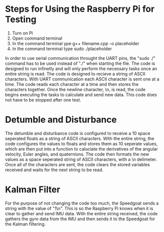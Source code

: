 # Steps for Using the Raspberry Pi for Testing
1. Turn on Pi
2. Open command terminal
3. In the command terminal ype g++ filename.cpp -o placeholder 
4. In the command terminal type sudo ./placeholder

In order to use serial communication throught the UART pins, the "sudo ./" command has to be used instead of "./" when starting the file. 
The code is designed to run infinetly and will only perform the necessary tasks once an entire string is read. The code is designed to recieve a string of ASCII characters. With UART communication each ASCII character is sent one at a time. The code reads each character at a time and then stores the characters together. Once the newline character, \n, is read, the code begins executing the tasks to calculate and send new data. This code does not have to be stopped after one test. 

# Detumble and Disturbance
The detumble and disturbance code is configured to receive a 10 space seperated floats as a string of ASCII characters. With the entire string, the code configures the values to floats and stores them as 10 seperate values, which are then put into a function to caluclate the derivatives of the angular velocity, Euler angles, and quaternions. The code then formats the new values as a space seperated string of ASCII characters, with a \n delimeter. Once all of the characters are sent, the code clears the stored variables received and waits for the next string to be read. 

# Kalman Filter
For the purpose of not changing the code too much, the Speedgoat sends a string with the value of "1\n". This is so the Raspberry Pi knows when it is clear to gather and send IMU data. With the entire string received, the code gathers the gyro data from the IMU and then sends it to the Speedgoat for the Kalman filtering. 
